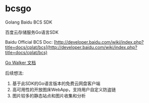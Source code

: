 bcsgo
================

Golang Baidu BCS SDK

百度云存储服务Go语言SDK

Baidu Official BCS Doc: [http://developer.baidu.com/wiki/index.php?title=docs/cplat/bcs](http://developer.baidu.com/wiki/index.php?title=docs/cplat/bcs)

[Go Walker 文档](http://gowalker.org/github.com/eggfly/bcsgo)

后续想法:

1. 基于此SDK的Go语言版本的免费云网盘客户端
2. 高可用性的开放图床WebApp，支持用户自定义防盗链
3. 图片较多的静态站点和图片收集和分析

